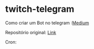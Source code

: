 # twitch-telegram

Como criar um Bot no telegram :[Medium](https://medium.com/tht-things-hackers-team/10-passos-para-se-criar-um-bot-no-telegram-3c1848e404c4)

Repositório original: [Link](https://github.com/RantMaster/twitch-telegram)

Cron:
